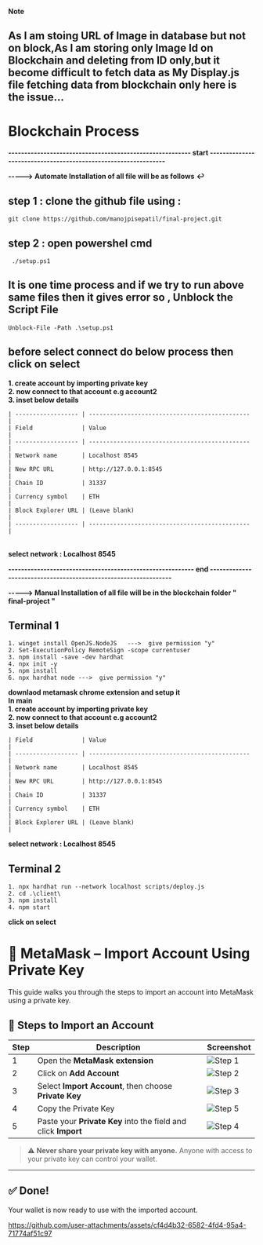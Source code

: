 
**Note**
## As I am stoing URL of Image in database but not on block,As I am storing only Image Id on Blockchain and deleting from ID only,but it become difficult to fetch data as My Display.js file fetching data from blockchain only here is the issue... ##

</hr></hr>

# Blockchain Process


**--------------------------------------------------------- start ---------------------------------------------------------------**

**-----> Automate   Installation of all file will be as follows** 
                                                                **↩**
## step 1 : clone the github file using :
```
git clone https://github.com/manojpisepatil/final-project.git
```
## step 2 : open powershel cmd
```
 ./setup.ps1
```
## It is one time process and if we try to run above same files then it gives error so , Unblock the Script File
```
Unblock-File -Path .\setup.ps1
```

## before select connect do below process then click on select 
**1. create account by importing private key** </br>
**2. now connect to that account e.g account2** </br>
**3. inset below details** </br>
```
| ------------------ | ---------------------------------------------- |
| Field              | Value                                          |
| ------------------ | ---------------------------------------------- |
| Network name       | Localhost 8545                                 |
| New RPC URL        | http://127.0.0.1:8545                          |
| Chain ID           | 31337                                          |
| Currency symbol    | ETH                                            |
| Block Explorer URL | (Leave blank)                                  |
| ------------------ | ---------------------------------------------- |

```
</br> **select network : Localhost 8545** </br>

**---------------------------------------------------------- end ----------------------------------------------------------------**


**-----> Manual  Installation of all file will be in the blockchain folder " final-project "**


## Terminal 1
```
1. winget install OpenJS.NodeJS   --->  give permission "y"
2. Set-ExecutionPolicy RemoteSign -scope currentuser
3. npm install -save -dev hardhat
4. npx init -y 
5. npm install
6. npx hardhat node --->  give permission "y"
``` 
**downlaod metamask chrome extension and setup it**</br>
**In main**</br>
**1. create account by importing private key**</br>
**2. now connect to that account e.g account2**</br>
**3. inset below details**</br>
```
| Field              | Value                                          |
| ------------------ | ---------------------------------------------- |
| Network name       | Localhost 8545                                 |
| New RPC URL        | http://127.0.0.1:8545                          |
| Chain ID           | 31337                                          |
| Currency symbol    | ETH                                            |
| Block Explorer URL | (Leave blank)                                  |
```

**select network : Localhost 8545**</br>
## Terminal 2
```
1. npx hardhat run --network localhost scripts/deploy.js
2. cd .\client\
3. npm install
4. npm start
```
**click on select**

# 🦊 MetaMask – Import Account Using Private Key

This guide walks you through the steps to import an account into MetaMask using a private key.

## 📌 Steps to Import an Account

| Step | Description | Screenshot |
|------|-------------|------------|
| 1 | Open the **MetaMask extension** | ![Step 1](https://github.com/user-attachments/assets/8190b9eb-a1bb-4366-a031-4a6857e685b9) |
| 2 | Click on **Add Account** | ![Step 2](https://github.com/user-attachments/assets/2573a8f0-346b-4ac1-b35f-8553e1c23537) |
| 3 | Select **Import Account**, then choose **Private Key** | ![Step 3](https://github.com/user-attachments/assets/18d772bf-6bd2-4343-aac7-d2058d12520e) |
| 4 | Copy the Private Key | ![Step 5](https://github.com/user-attachments/assets/b844efcd-2dc9-442e-b923-63edc62b450c) |
| 5 | Paste your **Private Key** into the field and click **Import** | ![Step 4](https://github.com/user-attachments/assets/7dc49e4c-97df-4d45-b6fd-de45a8209d73) |

> ⚠️ **Never share your private key with anyone.** Anyone with access to your private key can control your wallet.

---

## ✅ Done!

Your wallet is now ready to use with the imported account.


https://github.com/user-attachments/assets/cf4d4b32-6582-4fd4-95a4-71774af51c97


